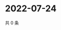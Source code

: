 # 2022-07-24

共 0 条

<!-- BEGIN WEIBO -->
<!-- 最后更新时间 Sun Jul 24 2022 11:38:18 GMT+0800 (China Standard Time) -->

<!-- END WEIBO -->
